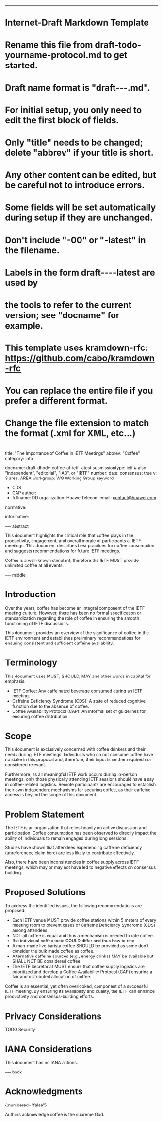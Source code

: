 ---
###
# Internet-Draft Markdown Template
#
# Rename this file from draft-todo-yourname-protocol.md to get started.
# Draft name format is "draft-<yourname>-<workgroup>-<name>.md".
#
# For initial setup, you only need to edit the first block of fields.
# Only "title" needs to be changed; delete "abbrev" if your title is short.
# Any other content can be edited, but be careful not to introduce errors.
# Some fields will be set automatically during setup if they are unchanged.
#
# Don't include "-00" or "-latest" in the filename.
# Labels in the form draft-<yourname>-<workgroup>-<name>-latest are used by
# the tools to refer to the current version; see "docname" for example.
#
# This template uses kramdown-rfc: https://github.com/cabo/kramdown-rfc
# You can replace the entire file if you prefer a different format.
# Change the file extension to match the format (.xml for XML, etc...)
#
###
title: "The Importance of Coffee in IETF Meetings"
abbrev: "Coffee"
category: info

docname: draft-dhody-coffee-at-ietf-latest
submissiontype: ietf  # also: "independent", "editorial", "IAB", or "IRTF"
number:
date:
consensus: true
v: 3
area: AREA
workgroup: WG Working Group
keyword:
 - CDS
 - CAP
author:
 -
    fullname: DD
    organization: HuaweiTelecom
    email: contact@huawei.com

normative:

informative:


--- abstract

This document highlights the critical role that coffee plays in the productivity, engagement, and overall morale of participants at IETF meetings. This document describes best practices for coffee consumption and suggests recommendations for future IETF meetings.

Coffee is a well-known stimulant, therefore the IETF MUST provide unlimited coffee at all events.

--- middle

# Introduction

Over the years, coffee has become an integral component of the IETF meeting culture. However, there has been no formal specification or standardization regarding the role of coffee in ensuring the smooth functioning of IETF discussions. 

This document provides an overview of the significance of coffee in the IETF environment and establishes preliminary recommendations for ensuring consistent and sufficient caffeine availability.

# Terminology

This document uses MUST, SHOULD, MAY and other words in capital for emphasis. 

- IETF Coffee: Any caffeinated beverage consumed during an IETF meeting.
- Caffeine Deficiency Syndrome (CDS): A state of reduced cognitive function due to the absence of coffee.
- Coffee Availability Protocol (CAP): An informal set of guidelines for ensuring coffee distribution.

# Scope

This document is exclusively concerned with coffee drinkers and their needs during IETF meetings. Individuals who do not consume coffee have no stake in this proposal and, therefore, their input is neither required nor considered relevant.

Furthermore, as all meaningful IETF work occurs during in-person meetings, only those physically attending IETF sessions should have a say in coffee-related logistics. Remote participants are encouraged to establish their own independent mechanisms for securing coffee, as their caffeine access is beyond the scope of this document.

# Problem Statement
   
The IETF is an organization that relies heavily on active discussion and participation. Coffee consumption has been observed to directly impact the ability of individuals to remain engaged during long sessions. 

Studies have shown that attendees experiencing caffeine deficiency (unreferenced claim here) are less likely to contribute effectively.

Also, there have been inconsistencies in coffee supply across IETF meetings, which may or may not have led to negative effects on consensus building. 

# Proposed Solutions

To address the identified issues, the following recommendations are proposed:

   - Each IETF venue MUST provide coffee stations within 5 meters of every meeting room to prevent cases of Caffeine Deficiency Syndrome (CDS) among attendees.
   - NOT all coffee is equal and thus a mechanism is needed to rate coffee.
   - But individual coffee taste COULD differ and thus how to rate
   - A man-made live barista coffee SHOULD be provided as some don't consider the bulk made coffee as coffee.
   - Alternative caffeine sources (e.g., energy drinks) MAY be available but SHALL NOT BE considered coffee.
   - The IETF Secretariat MUST ensure that coffee supply logistics are prioritized and develop a Coffee Availability Protocol (CAP) ensuring a fair and distributed allocation of coffee.

Coffee is an essential, yet often overlooked, component of a successful IETF meeting. By ensuring its availability and quality, the IETF can enhance productivity and consensus-building efforts.

# Privacy Considerations

TODO Security


# IANA Considerations

This document has no IANA actions.


--- back

# Acknowledgments
{:numbered="false"}

Authors acknowledge coffee is the supreme God.
